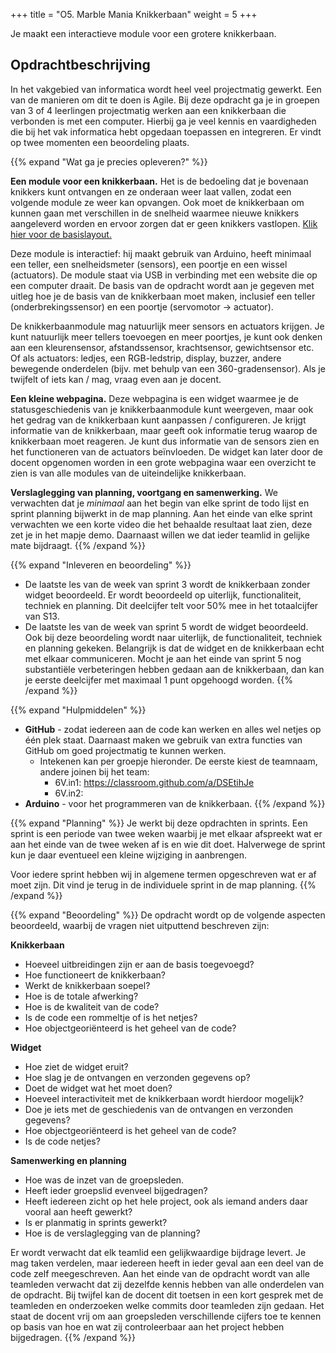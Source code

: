 +++
title = "O5. Marble Mania Knikkerbaan"
weight = 5
+++

Je maakt een interactieve module voor een grotere knikkerbaan.
<!--more-->

## Opdrachtbeschrijving
In het vakgebied van informatica wordt heel veel projectmatig gewerkt. Een van de manieren om dit te doen is Agile. Bij deze opdracht ga je in groepen van 3 of 4 leerlingen projectmatig werken aan een  knikkerbaan die verbonden is met een computer. Hierbij ga je veel kennis en vaardigheden die bij het vak informatica hebt opgedaan toepassen en integreren. Er vindt op twee momenten een beoordeling plaats.


{{% expand "Wat ga je precies opleveren?" %}}

**Een module voor een knikkerbaan.**
Het is de bedoeling dat je bovenaan knikkers kunt ontvangen en ze onderaan weer laat vallen, zodat een volgende module ze weer kan opvangen. Ook moet de knikkerbaan om kunnen gaan met verschillen in de snelheid waarmee nieuwe knikkers aangeleverd worden en ervoor zorgen dat er geen knikkers vastlopen. [Klik hier voor de basislayout.](tekening-enkele-module.png)

Deze module is interactief: hij maakt gebruik van Arduino, heeft minimaal een teller, een snelheidsmeter (sensors), een poortje en een wissel (actuators). De module staat via USB in verbinding met een website die op een computer draait. De basis van de opdracht wordt aan je gegeven met uitleg hoe je de basis van de knikkerbaan moet maken, inclusief een teller (onderbrekingssensor) en een poortje (servomotor -> actuator).

De knikkerbaanmodule mag natuurlijk meer sensors en actuators krijgen. Je kunt natuurlijk meer tellers toevoegen en meer poortjes, je kunt ook denken aan een kleurensensor, afstandssensor, krachtsensor, gewichtsensor etc. Of als actuators: ledjes, een RGB-ledstrip, display, buzzer, andere bewegende onderdelen (bijv. met behulp van een 360-gradensensor). Als je twijfelt of iets kan / mag, vraag even aan je docent.

**Een kleine webpagina.**
Deze webpagina is een widget waarmee je de statusgeschiedenis van je knikkerbaanmodule kunt weergeven, maar ook het gedrag van de knikkerbaan kunt aanpassen / configureren. Je krijgt informatie van de knikkerbaan, maar geeft ook informatie terug waarop de knikkerbaan moet reageren. Je kunt dus informatie van de sensors zien en het functioneren van de actuators beïnvloeden. De widget kan later door de docent opgenomen worden in een grote webpagina waar een overzicht te zien is van alle modules van de uiteindelijke knikkerbaan.

**Verslaglegging van planning, voortgang en samenwerking.**
We verwachten dat je _minimaal_ aan het begin van elke sprint de todo lijst en sprint planning bijwerkt in de map planning. Aan het einde van elke sprint verwachten we een korte video die het behaalde resultaat laat zien, deze zet je in het mapje demo. Daarnaast willen we dat ieder teamlid in gelijke mate bijdraagt.
{{% /expand %}}


{{% expand "Inleveren en beoordeling" %}}
-	De laatste les van de week van sprint 3 wordt de knikkerbaan zonder widget beoordeeld. Er wordt beoordeeld op uiterlijk, functionaliteit, techniek en planning. Dit deelcijfer telt voor 50% mee in het totaalcijfer van S13.
- De laatste les van de week van sprint 5 wordt de widget beoordeeld. Ook bij deze beoordeling wordt naar uiterlijk, de functionaliteit, techniek en planning gekeken. Belangrijk is dat de widget en de knikkerbaan echt met elkaar communiceren. Mocht je aan het einde van sprint 5 nog substantiële verbeteringen hebben gedaan aan de knikkerbaan, dan kan je eerste deelcijfer met maximaal 1 punt opgehoogd worden.
{{% /expand %}}


{{% expand "Hulpmiddelen" %}}
- **GitHub** - zodat iedereen aan de code kan werken en alles wel netjes op één plek staat. Daarnaast maken we gebruik van extra functies van GitHub om goed projectmatig te kunnen werken.
  - Intekenen kan per groepje hieronder. De eerste kiest de teamnaam, andere joinen bij het team:
    -  6V.in1: https://classroom.github.com/a/DSEtihJe
    -  6V.in2:  
-	**Arduino** - voor het programmeren van de knikkerbaan.
{{% /expand %}}

{{% expand "Planning" %}}
Je werkt bij deze opdrachten in sprints. Een sprint is een periode van twee weken waarbij je met elkaar afspreekt wat er aan het einde van de twee weken af is en wie dit doet. Halverwege de sprint kun je daar eventueel een kleine wijziging in aanbrengen.

Voor iedere sprint hebben wij in algemene termen opgeschreven wat er af moet zijn. Dit vind je terug in de individuele sprint in de map planning.
{{% /expand %}}


{{% expand "Beoordeling" %}}
De opdracht wordt op de volgende aspecten beoordeeld, waarbij de vragen niet uitputtend beschreven zijn:

**Knikkerbaan**
- Hoeveel uitbreidingen zijn er aan de basis toegevoegd?
- Hoe functioneert de knikkerbaan?
- Werkt de knikkerbaan soepel?
- Hoe is de totale afwerking?
- Hoe is de kwaliteit van de code?
- Is de code een rommeltje of is het netjes?
- Hoe objectgeoriënteerd is het geheel van de code?

**Widget**
- Hoe ziet de widget eruit?
- Hoe slag je de ontvangen en verzonden gegevens op?
- Doet de widget wat het moet doen?
- Hoeveel interactiviteit met de knikkerbaan wordt hierdoor mogelijk?
- Doe je iets met de geschiedenis van de ontvangen en verzonden gegevens?
- Hoe objectgeoriënteerd is het geheel van de code?
- Is de code netjes?
  
**Samenwerking en planning**
- Hoe was de inzet van de groepsleden.
- Heeft ieder groepslid evenveel bijgedragen?
- Heeft iedereen zicht op het hele project, ook als iemand anders daar vooral aan heeft gewerkt?
- Is er planmatig in sprints gewerkt?
- Hoe is de verslaglegging van de planning?


Er wordt verwacht dat elk teamlid een gelijkwaardige bijdrage levert. Je mag taken verdelen, maar iedereen heeft in ieder geval aan een deel van de code zelf meegeschreven. Aan het einde van de opdracht wordt van alle teamleden verwacht dat zij dezelfde kennis hebben van alle onderdelen van de opdracht. Bij twijfel kan de docent dit toetsen in een kort gesprek met de teamleden en onderzoeken welke commits door teamleden zijn gedaan. Het staat de docent vrij om aan groepsleden verschillende cijfers toe te kennen op basis van hoe en wat zij controleerbaar aan het project hebben bijgedragen.
{{% /expand %}}
